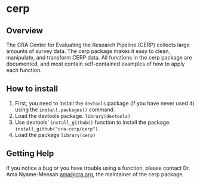 # cerp

## Overview

The CRA Center for Evaluating the Research Pipeline (CERP) collects large amounts of survey data. The cerp package makes it easy to clean, manipulate, and transform CERP data. All functions in the cerp package are documented, and most contain self-contained examples of how to apply each function.

## How to install

1. First, you need to install the `devtools` package (if you have never used it) using the `install.packages()` command.
2. Load the devtools package. `library(devtools)`
3. Use devtools' `install_github()` function to install the package: `install_github("cra-cerp/cerp")`
4. Load the package `library(cerp)`

## Getting Help

If you notice a bug or you have trouble using a function, please contact Dr. Ama Nyame-Mensah [ama@cra.org](mailto:ama@cra.org), the maintainer of the cerp package.
